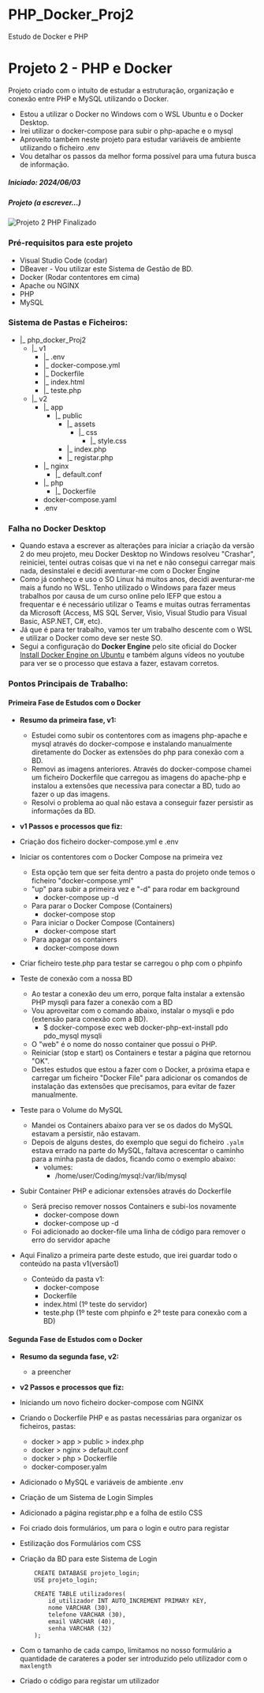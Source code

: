 # PHP_Docker_Proj2
Estudo de Docker e PHP

# Projeto 2 - PHP e Docker

Projeto criado com o intuíto de estudar a estruturação, organização e conexão entre PHP e MySQL utilizando o Docker.
- Estou a utilizar o Docker no Windows com o WSL Ubuntu e o Docker Desktop.
- Irei utilizar o docker-compose para subir o php-apache e o mysql
- Aproveito também neste projeto para estudar variáveis de ambiente utilizando o ficheiro .env
- Vou detalhar os passos da melhor forma possível para uma futura busca de informação.

##### Iniciado: 2024/06/03

##### Projeto (a escrever...)
![Projeto 2 PHP Finalizado](brevemente)


### Pré-requisitos para este projeto
- Visual Studio Code (codar)
- DBeaver - Vou utilizar este Sistema de Gestão de BD.
- Docker (Rodar contentores em cima)
- Apache ou NGINX
- PHP
- MySQL

### Sistema de Pastas e Ficheiros:
- |_ php_docker_Proj2
    - |_ v1
        - |_ .env
        - |_ docker-compose.yml
        - |_ Dockerfile
        - |_ index.html
        - |_ teste.php
    - |_ v2
        - |_ app
            - |_ public
              - |_ assets
                - |_ css
                    - |_ style.css 
              - |_ index.php
              - |_ registar.php
        - |_ nginx
            - |_ default.conf
        - |_ php
            - |_ Dockerfile
        - docker-compose.yaml
        - .env

### Falha no Docker Desktop
- Quando estava a escrever as alterações para iniciar a criação da versão 2 do meu projeto, meu Docker Desktop no Windows resolveu "Crashar", reiniciei, tentei outras coisas que vi na net e não consegui carregar mais nada, desinstalei e decidi aventurar-me com o Docker Engine
- Como já conheço e uso o SO Linux há muitos anos, decidi aventurar-me mais a fundo no WSL. Tenho utilizado o Windows para fazer meus trabalhos por causa de um curso online pelo IEFP que estou a frequentar e é necessário utilizar o Teams e muitas outras ferramentas da Microsoft (Access, MS SQL Server, Visio, Visual Studio para Visual Basic, ASP.NET, C#, etc).
- Já que é para ter trabalho, vamos ter um trabalho descente com o WSL e utilizar o Docker como deve ser neste SO.
- Segui a configuração do **Docker Engine** pelo site oficial do Docker [Install Docker Engine on Ubuntu](https://docs.docker.com/engine/install/ubuntu/) e também alguns vídeos no youtube para ver se o processo que estava a fazer, estavam corretos.

### Pontos Principais de Trabalho:

#### Primeira Fase de Estudos com o Docker
- **Resumo da primeira fase, v1:**
    - Estudei como subir os contentores com as imagens php-apache e mysql através do docker-compose e instalando manualmente diretamente do Docker as extensões do php para conexão com a BD.
    - Removi as imagens anteriores. Através do docker-compose chamei um ficheiro Dockerfile que carregou as imagens do apache-php e instalou a extensões que necessiva para conectar a BD, tudo ao fazer o up das imagens.
    - Resolvi o problema ao qual não estava a conseguir fazer persistir as informações da BD.

- **v1 Passos e processos que fiz:**
- Criação dos ficheiro docker-compose.yml e .env
- Iniciar os contentores com o Docker Compose na primeira vez
    - Esta opção tem que ser feita dentro a pasta do projeto onde temos o ficheiro "docker-compose.yml"
    - "up" para subir a primeira vez e "-d" para rodar em background
        - docker-compose up -d    
    - Para parar o Docker Compose (Containers)
        - docker-compose stop
    - Para iniciar o Docker Compose (Containers)
        - docker-compose start
    - Para apagar os containers
        - docker-compose down
- Criar ficheiro teste.php para testar se carregou o php com o phpinfo
- Teste de conexão com a nossa BD
    - Ao testar a conexão deu um erro, porque falta instalar a extensão PHP mysqli para fazer a conexão com a BD
    - Vou aproveitar com o comando abaixo, instalar o mysqli e pdo (extensão para conexão com a BD).
        - $ docker-compose exec web docker-php-ext-install pdo pdo_mysql mysqli
    - O "web" é o nome do nosso container que possui o PHP.
    - Reiniciar (stop e start) os Containers e testar a página que retornou "OK". 
    - Destes estudos que estou a fazer com o Docker, a próxima etapa e carregar um ficheiro "Docker File"
    para adicionar os comandos de instalação das extensões que precisamos, para evitar de fazer manualmente.
- Teste para o Volume do MySQL
    - Mandei os Containers abaixo para ver se os dados do MySQL estavam a persistir, não estavam.
    - Depois de alguns destes, do exemplo que segui do ficheiro `.yalm` estava errado na parte do MySQL,
    faltava acrescentar o caminho para a minha pasta de dados, ficando como o exemplo abaixo:
        - volumes:
            - /home/user/Coding/mysql:/var/lib/mysql
- Subir Container PHP e adicionar extensões através do Dockerfile
    - Será preciso remover nossos Containers e subi-los novamente
        - docker-compose down
        - docker-compose up -d
    - Foi adicionado ao docker-file uma linha de código para remover o erro do servidor apache
- Aqui Finalizo a primeira parte deste estudo, que irei guardar todo o conteúdo na pasta v1(versão1)
    - Conteúdo da pasta v1:
        - docker-compose
        - Dockerfile
        - index.html (1º teste do servidor)
        - teste.php (1º teste com phpinfo e 2º teste para conexão com a BD)



#### Segunda Fase de Estudos com o Docker
- **Resumo da segunda fase, v2:**
    - a preencher

- **v2 Passos e processos que fiz:**
- Iniciando um novo ficheiro docker-compose com NGINX
- Criando o Dockerfile PHP e as pastas necessárias para organizar os ficheiros, pastas:
    - docker > app > public > index.php
    - docker > nginx > default.conf
    - docker > php > Dockerfile
    - docker-composer.yalm
- Adicionado o MySQL e variáveis de ambiente .env
- Criação de um Sistema de Login Simples
- Adicionado a página registar.php e a folha de estilo CSS
- Foi criado dois formulários, um para o login e outro para registar
- Estilização dos Formulários com CSS
- Criação da BD para este Sistema de Login
    ```
        CREATE DATABASE projeto_login;
        USE projeto_login;
        
        CREATE TABLE utilizadores(
            id_utilizador INT AUTO_INCREMENT PRIMARY KEY,
            nome VARCHAR (30),
            telefone VARCHAR (30),
            email VARCHAR (40),
            senha VARCHAR (32)
        );
    ```
- Com o tamanho de cada campo, limitamos no nosso formulário a quantidade de carateres a poder ser introduzido pelo utilizador com o `maxlength`
- Criado o código para registar um utilizador
